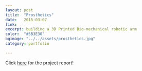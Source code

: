 ```yaml
---
layout: post
title:  "Prosthetics"
date:   2015-03-07
link:   
excerpt: building a 3D Printed Bio-mechanical robotic arm
color:  "#5B3E30"
bgimage: "../../assets/prosthetics.jpg"
category: portfolio

---
```


Click [here](/assets/prostheticsreport.pdf) for the project report!

